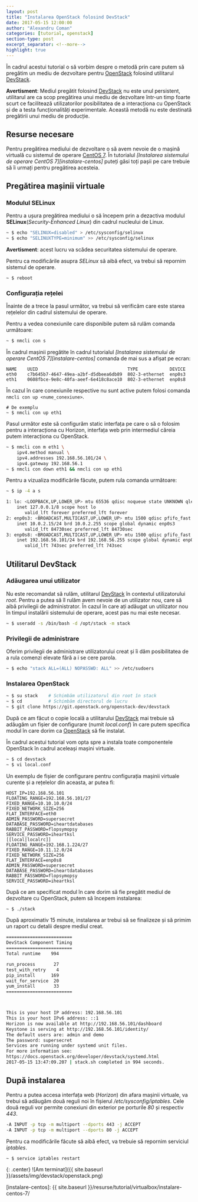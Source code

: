 ```yaml
---
layout: post
title: "Instalarea OpenStack folosind DevStack"
date: 2017-05-15 12:00:00
author: "Alexandru Coman"
categories: [tutorial, openstack]
section-type: post
excerpt_separator: <!--more-->
highlight: true
---
```


În cadrul acestui tutorial o să vorbim despre o metodă prin care putem să pregătim un mediu de dezvoltare pentru [OpenStack] folosind utilitarul [DevStack].

<!--more-->

**Avertisment**: Mediul pregătit folosind [DevStack] nu este unul persistent, utilitarul are ca scop pregătirea unui mediu de dezvoltare într-un timp foarte scurt ce facilitează utilizatorilor posibilitatea de a interacționa cu OpenStack și de a testa funcționalități experimentale. Această metodă nu este destinată pregătirii unui mediu de producție.

## Resurse necesare

Pentru pregătirea mediului de dezvoltare o să avem nevoie de o mașină virtuală cu sistemul de operare [CentOS 7][CentOS]. În tutorialul *[Instalarea sistemului de operare CentOS 7][instalare-centos]* puteți găsi toți pașii pe care trebuie să îi urmați pentru pregătirea acesteia. 

## Pregătirea mașinii virtuale

### Modulul SELinux

Pentru a ușura pregătirea mediului o să începem prin a dezactiva modulul **SELinux**(*Security-Enhanced Linux*)  din cadrul nucleului de Linux.

```bash
~ $ echo "SELINUX=disabled" > /etc/sysconfig/selinux
~ $ echo "SELINUXTYPE=minimum" >> /etc/sysconfig/selinux
```
**Avertisment**: acest lucru va scădea securitatea sistemului de operare.

Pentru ca modificările asupra *SELinux* să aibă efect, va trebui să repornim sistemul de operare.

```bash
~ $ reboot
```

### Configurația rețelei

Înainte de a trece la pasul următor, va trebui să verificăm care este starea rețelelor din cadrul sistemului de operare.

Pentru a vedea conexiunile care disponibile putem să rulăm comanda următoare:

```bash
~ $ nmcli con s
```

În cadrul mașinii pregătite în cadrul tutorialul *[Instalarea sistemului de operare CentOS 7][instalare-centos]* comanda de mai sus a afișat pe ecran:

```
NAME    UUID                                  TYPE            DEVICE
eth0    c7b645b7-4647-49ea-a2bf-d5dbeea6db89  802-3-ethernet  enp0s3
eth1    0608fbce-9e8c-40fa-aeef-6e418c8ace10  802-3-ethernet  enp0s8
```

În cazul în care conexiunile respective nu sunt active putem folosi comanda `nmcli con up <nume_conexiune>`.

```
# De exemplu
~ $ nmcli con up eth1
```

Pasul următor este să configurăm static interfața pe care o să o folosim pentru a interacționa cu Horizon, interfața web prin intermediul căreia putem interacționa cu OpenStack.

```bash
~ $ nmcli con m eth1 \
    ipv4.method manual \
    ipv4.addresses 192.168.56.101/24 \
    ipv4.gateway 192.168.56.1
~ $ nmcli con down eth1 && nmcli con up eth1
```

Pentru a vizualiza modificările făcute, putem rula comanda următoare:

```bash
~ $ ip -4 a s
```

```bash
1: lo: <LOOPBACK,UP,LOWER_UP> mtu 65536 qdisc noqueue state UNKNOWN qlen 1
    inet 127.0.0.1/8 scope host lo
       valid_lft forever preferred_lft forever
2: enp0s3: <BROADCAST,MULTICAST,UP,LOWER_UP> mtu 1500 qdisc pfifo_fast state UP qlen 1000
    inet 10.0.2.15/24 brd 10.0.2.255 scope global dynamic enp0s3
       valid_lft 84730sec preferred_lft 84730sec
3: enp0s8: <BROADCAST,MULTICAST,UP,LOWER_UP> mtu 1500 qdisc pfifo_fast state UP qlen 1000
    inet 192.168.56.101/24 brd 192.168.56.255 scope global dynamic enp0s8
       valid_lft 743sec preferred_lft 743sec
```

## Utilitarul DevStack

### Adăugarea unui utilizator

Nu este recomandat să rulăm, utilitarul [DevStack] în contextul utilizatorului *root*. Pentru a putea să îl rulăm avem nevoie de un utilizator nou, care să aibă privilegii de administrator. În cazul în care ați adăugat un utilizator nou în timpul instalării sistemului de operare, acest pas nu mai este necesar.

```bash
~ $ useradd -s /bin/bash -d /opt/stack -m stack
```

### Privilegii de administrare

Oferim privilegii de administrare utilizatorului creat și îi dăm posibilitatea de a rula comenzi elevate fără a i se cere parola.

```bash
~ $ echo "stack ALL=(ALL) NOPASSWD: ALL" >> /etc/sudoers
```

### Instalarea OpenStack
```bash
~ $ su stack    # Schimbăm utilizatorul din root în stack
~ $ cd          # Schimbăm directorul de lucru
~ $ git clone https://git.openstack.org/openstack-dev/devstack
```

După ce am făcut o copie locală a utilitarului [DevStack] mai trebuie să adăugăm un fișier de configurare (numit *local.conf*) în care putem specifica modul în care dorim ca [OpenStack] să fie instalat.

În cadrul acestui tutorial vom opta spre a instala toate componentele OpenStack în cadrul aceleași mașini virtuale.

```bash
~ $ cd devstack
~ $ vi local.conf
```

Un exemplu de fișier de configurare pentru configurația mașinii virtuale curente și a rețelelor din aceasta, ar putea fi:

```[[local|localrc]]
HOST_IP=192.168.56.101
FLOATING_RANGE=192.168.56.101/27
FIXED_RANGE=10.10.10.0/24
FIXED_NETWORK_SIZE=256
FLAT_INTERFACE=eth0
ADMIN_PASSWORD=supersecret
DATABASE_PASSWORD=iheartdatabases
RABBIT_PASSWORD=flopsymopsy
SERVICE_PASSWORD=iheartksl
[[local|localrc]]
FLOATING_RANGE=192.168.1.224/27
FIXED_RANGE=10.11.12.0/24
FIXED_NETWORK_SIZE=256
FLAT_INTERFACE=enp0s8
ADMIN_PASSWORD=supersecret
DATABASE_PASSWORD=iheartdatabases
RABBIT_PASSWORD=flopsymopsy
SERVICE_PASSWORD=iheartksl
```

După ce am specificat modul în care dorim să fie pregătit mediul de dezvoltare cu OpenStack, putem să începem instalarea:

```bash
~ $ ./stack
``` 

După aproximativ 15 minute, instalarea ar trebui să se finalizeze și să primim un raport cu detalii despre mediul creat.

```bash
=========================
DevStack Component Timing
=========================
Total runtime    994

run_process       27
test_with_retry    4
pip_install      169
wait_for_service  20
yum_install       33
=========================



This is your host IP address: 192.168.56.101
This is your host IPv6 address: ::1
Horizon is now available at http://192.168.56.101/dashboard
Keystone is serving at http://192.168.56.101/identity/
The default users are: admin and demo
The password: supersecret
Services are running under systemd unit files.
For more information see:
https://docs.openstack.org/developer/devstack/systemd.html
2017-05-15 13:47:09.207 | stack.sh completed in 994 seconds.
```

## După instalarea

Pentru a putea accesa interfața web (*Horizon*) din afara mașinii virtuale, va trebui să adăugăm două reguli noi în fișierul */etc/sysconfig/iptables*. Cele două reguli vor permite conexiuni din exterior pe porturile *80* și respectiv *443*.

```bash
-A INPUT -p tcp -m multiport --dports 443 -j ACCEPT
-A INPUT -p tcp -m multiport --dports 80 -j ACCEPT
```

Pentru ca modificările făcute să aibă efect, va trebuie să repornim serviciul *iptables*.

```bash
~ $ service iptables restart
```

{: .center}
![Am terminat]({{ site.baseurl }}/assets/img/devstack/openstack.png)

[CentOS]: https://www.centos.org/
[OpenStack]: https://www.openstack.org/
[DevStack]: https://docs.openstack.org/developer/devstack/
[instalare-centos]: {{ site.baseurl }}/resurse/tutorial/virtualbox/instalare-centos-7/
